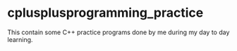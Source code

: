 # cplusplusprogramming_practice
This contain some C++ practice programs done by me during my day to day learning.
